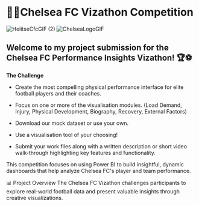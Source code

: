 # 🩵💙Chelsea FC Vizathon Competition 
![HeiitseCfcGIF (2)](https://github.com/user-attachments/assets/d19510da-61d4-43f2-864f-615fb747c79c) ![ChelseaLogoGIF](https://github.com/user-attachments/assets/9495d426-4371-4997-8a62-37bedabfc475)

## Welcome to my project submission for the Chelsea FC Performance Insights Vizathon! 🏆⚽

**The Challenge**

* Create the most compelling physical performance interface for elite football players and their coaches.

* Focus on one or more of the visualisation modules. (Load Demand, Injury, Physical Development, Biography, Recovery, External Factors)

* Download our mock dataset or use your own.

* Use a visualisation tool of your choosing!

* Submit your work files along with a written description or short video walk-through highlighting key features and functionality.

This competition focuses on using Power BI to build insightful, dynamic dashboards that help analyze Chelsea FC's player and team performance.

📊 Project Overview
The Chelsea FC Vizathon challenges participants to explore real-world football data and present valuable insights through creative visualizations.
